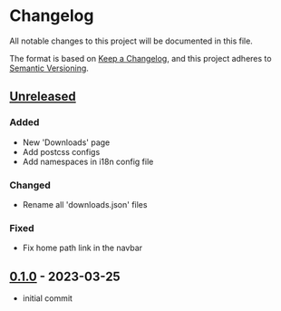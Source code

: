 # Changelog

All notable changes to this project will be documented in this file.

The format is based on [Keep a Changelog](https://keepachangelog.com/en/1.0.0/),
and this project adheres to [Semantic Versioning](https://semver.org/spec/v2.0.0.html).

## [Unreleased]

### Added

- New 'Downloads' page
- Add postcss configs
- Add namespaces in i18n config file

### Changed

- Rename all 'downloads.json' files

### Fixed

- Fix home path link in the navbar

## [0.1.0] - 2023-03-25

- initial commit

[unreleased]: https://github.com/wureset-tools/wureset.com/compare/v0.1.0...HEAD
[0.1.0]: https://github.com/wureset-tools/wureset.com/releases/tag/v0.1.0

